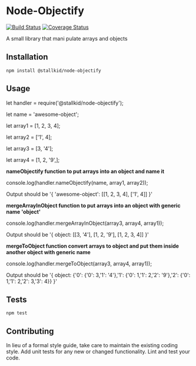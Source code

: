 Node-Objectify
=========
[![Build Status](https://travis-ci.org/stallkid/node-objectify.svg?branch=master)](https://travis-ci.org/stallkid/node-objectify)
[![Coverage Status](https://coveralls.io/repos/github/stallkid/node-objectify/badge.png?branch=master)](https://coveralls.io/github/stallkid/node-objectify?branch=master)

A small library that mani
pulate arrays and objects

## Installation

  `npm install @stallkid/node-objectify`

## Usage

  let handler = require('@stallkid/node-objectify');

  let name = 'awesome-object';

  let array1 = [1, 2, 3, 4];

  let array2 = ['1', 4];

  let array3 = [3, '4'];
  
  let array4 = [1, 2, '9',];

  **nameObjectify function to put arrays into an object and name it**

  console.log(handler.nameObjectify(name, array1, array2));

Output should be  '{ 'awesome-object': [[1, 2, 3, 4], ['1', 4]] }'

  **mergeArrayInObject function to put arrays into an object with generic name 'object'**

  console.log(handler.mergeArrayInObject(array3, array4, array1));

Output should be '{ object: [[3, '4'], [1, 2, '9'], [1, 2, 3, 4]] }'

  **mergeToObject function convert arrays to object and put them inside another object with generic name**

  console.log(handler.mergeToObject(array3, array4, array1));

Output should be '{ object: {'0': {'0': 3,'1': '4'},'1': {'0': 1,'1': 2,'2': '9'},'2': {'0': 1,'1': 2,'2': 3,'3': 4}} }'

## Tests

  `npm test`

## Contributing

In lieu of a formal style guide, take care to maintain the existing coding style. Add unit tests for any new or changed functionality. Lint and test your code.